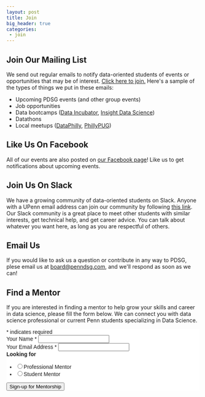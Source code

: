 ```yaml
---
layout: post
title: Join
big_header: true
categories:
 - join
---
```


## Join Our Mailing List

We send out regular emails to notify data-oriented students of events or opportunities that may be of interest. [Click here to join.](http://penndsg.us16.list-manage.com/subscribe?u=8d37ea8911e6f07a325e06b06&id=1b1f4112db) Here's a sample of the types of things we put in these emails:

- Upcoming PDSG events (and other group events)
- Job opportunities
- Data bootcamps ([Data Incubator](https://www.thedataincubator.com/), [Insight Data Science](http://insightdatascience.com/))
- Datathons
- Local meetups ([DataPhilly](https://www.meetup.com/DataPhilly/), [PhillyPUG](https://www.meetup.com/phillypug/))

## Like Us On Facebook

All of our events are also posted on [our Facebook page](https://www.facebook.com/PennDSG)! Like us to get notifications about upcoming events.

## Join Us On Slack

We have a growing community of data-oriented students on Slack. Anyone with a UPenn email address can join our community by following [this link](https://join.slack.com/t/pdsg/signup/). Our Slack community is a great place to meet other students with similar interests, get technical help, and get career advice. You can talk about whatever you want here, as long as you are respectful of others.

## Email Us

If you would like to ask us a question or contribute in any way to PDSG, plese email us at [board@penndsg.com](mailto:board@penndsg.com), and we'll respond as soon as we can!

## Find a Mentor

If you are interested in finding a mentor to help grow your skills and career in data science, please fill the form below. We can connect you with data science professional or current Penn students specializing in Data Science.

<!-- Begin MailChimp Signup Form -->
<link href="//cdn-images.mailchimp.com/embedcode/classic-10_7.css" rel="stylesheet" type="text/css">
<style type="text/css">
	#mc_embed_signup{background:#fff; clear:left; font:14px Helvetica,Arial,sans-serif; }
	/* Add your own MailChimp form style overrides in your site stylesheet or in this style block.
	   We recommend moving this block and the preceding CSS link to the HEAD of your HTML file. */
</style>
<div id="mc_embed_signup">
<form action="//penndsg.us16.list-manage.com/subscribe/post?u=8d37ea8911e6f07a325e06b06&amp;id=dbbf8a0139" method="post" id="mc-embedded-subscribe-form" name="mc-embedded-subscribe-form" class="validate" target="_blank" novalidate>
    <div id="mc_embed_signup_scroll">
<div class="indicates-required"><span class="asterisk">*</span> indicates required</div>
<div class="mc-field-group">
	<label for="mce-NAME">Your Name  <span class="asterisk">*</span>
</label>
	<input type="text" value="" name="NAME" class="required" id="mce-NAME">
</div>
<div class="mc-field-group">
	<label for="mce-EMAIL">Your Email Address  <span class="asterisk">*</span>
</label>
	<input type="email" value="" name="EMAIL" class="required email" id="mce-EMAIL">
</div>
<div class="mc-field-group input-group">
    <strong>Looking for </strong>
    <ul><li><input type="radio" value="Professional Mentor" name="MENTOR" id="mce-MENTOR-0"><label for="mce-MENTOR-0">Professional Mentor</label></li>
<li><input type="radio" value="Student Mentor" name="MENTOR" id="mce-MENTOR-1"><label for="mce-MENTOR-1">Student Mentor</label></li>
</ul>
</div>
	<div id="mce-responses" class="clear">
		<div class="response" id="mce-error-response" style="display:none"></div>
		<div class="response" id="mce-success-response" style="display:none"></div>
	</div>    <!-- real people should not fill this in and expect good things - do not remove this or risk form bot signups-->
    <div style="position: absolute; left: -5000px;" aria-hidden="true"><input type="text" name="b_8d37ea8911e6f07a325e06b06_dbbf8a0139" tabindex="-1" value=""></div>
    <div class="clear"><input type="submit" value="Sign-up for Mentorship" name="subscribe" id="mc-embedded-subscribe" class="button"></div>
    </div>
</form>
</div>
<script type='text/javascript' src='//s3.amazonaws.com/downloads.mailchimp.com/js/mc-validate.js'></script><script type='text/javascript'>(function($) {window.fnames = new Array(); window.ftypes = new Array();fnames[1]='NAME';ftypes[1]='text';fnames[0]='EMAIL';ftypes[0]='email';fnames[2]='MENTOR';ftypes[2]='radio';}(jQuery));var $mcj = jQuery.noConflict(true);</script>
<!--End mc_embed_signup-->
